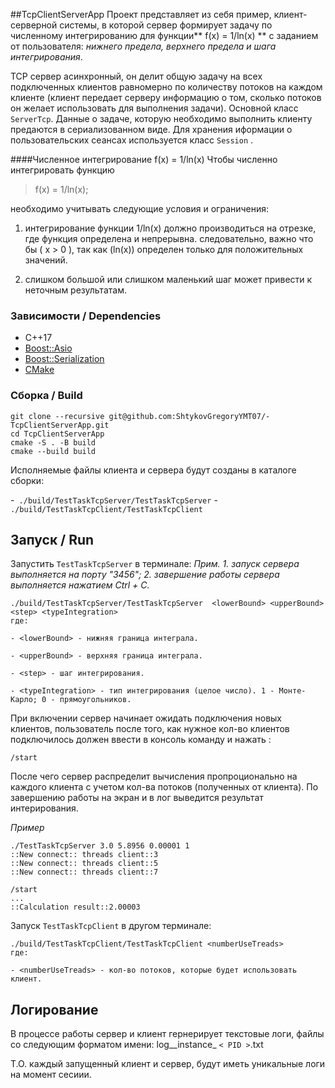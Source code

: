 ##TcpClientServerApp
Проект представляет из себя пример, клиент-серверной системы, в которой сервер формирует задачу по численному интегрированию для функции**  f(x) = 1/ln(x) ** с заданием от пользователя: *нижнего предела, верхнего предела и шага интегрирования*.

TCP cервер асинхронный, он делит общую задачу на всех подключенных клиентов равномерно по количеству потоков на каждом клиенте (клиент передает серверу информацию о том, сколько потоков он желает использовать для выполнения задачи). 
Основной класс `ServerTcp`.  Данные о задаче, которую необходимо выполнить клиенту предаются в сериализованном виде.
Для хранения иформации о пользовательских сеансах используется класс `Session` .

####Численное интегрирование  f(x) = 1/ln(x)
Чтобы численно интегрировать функцию
>  f(x) = 1/ln(x);

необходимо учитывать следующие условия и ограничения:

1. интегрирование функции 1/ln(x) должно производиться на отрезке, где функция определена и непрерывна. следовательно, важно что бы \( x > 0 \), так как (ln(x)) определен только для положительных значений.

2. слишком большой или слишком маленький шаг может привести к неточным результатам.


### Зависимости / Dependencies
- C++17
- [Boost::Asio](https://www.boost.org/doc/libs/1_84_0/doc/html/boost_asio.html)
- [Boost::Serialization](https://www.boost.org/doc/libs/1_79_0/libs/serialization/doc/index.html)
- [CMake](https://cmake.org/)

### Сборка / Build
```shell
git clone --recursive git@github.com:ShtykovGregoryYMT07/-TcpClientServerApp.git
cd TcpClientServerApp
cmake -S . -B build
cmake --build build
```
Исполняемые файлы клиента и сервера будут созданы в каталоге сборки:

-` ./build/TestTaskTcpServer/TestTaskTcpServer`
-` ./build/TestTaskTcpClient/TestTaskTcpClient`


## Запуск / Run

Запустить `TestTaskTcpServer` в терминале:
*Прим.*
*1. запуск сервера выполняется на порту "3456";*
*2. завершение работы сервера выполняется нажатием Ctrl + C.*

```shell
./build/TestTaskTcpServer/TestTaskTcpServer  <lowerBound> <upperBound> <step> <typeIntegration>
где:

- <lowerBound> - нижняя граница интеграла.

- <upperBound> - верхняя граница интеграла.

- <step> - шаг интегрирования.

- <typeIntegration> - тип интегрирования (целое число). 1 - Монте-Карло; 0 - прямоугольников.
```
При включении сервер начинает ожидать подключения новых клиентов, пользователь после того, как нужное кол-во клиентов подключилось должен ввести в консоль команду и нажать :
```shell
/start
```
После чего сервер распределит вычисления пропроционально на каждого клиента с учетом кол-ва потоков (полученных от клиента). По завершению работы на экран и в лог выведится результат интерирования.

*Пример*
```shell
./TestTaskTcpServer 3.0 5.8956 0.00001 1
::New connect:: threads client::3
::New connect:: threads client::5
::New connect:: threads client::7

/start
...
::Calculation result::2.00003
```

Запуск `TestTaskTcpClient` в другом терминале:

```shell
./build/TestTaskTcpClient/TestTaskTcpClient <numberUseTreads>
где:

- <numberUseTreads> - кол-во потоков, которые будет использовать клиент.
```
## Логирование 
В процессе работы сервер и клиент гернерирует текстовые логи, файлы со следующим форматом имени:
log__instance_ `< PID >`.txt

Т.О. каждый запущенный клиент и сервер, будут иметь уникальные логи на момент сесиии.
